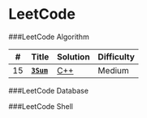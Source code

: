 
LeetCode
========

###LeetCode Algorithm


| # | Title | Solution | Difficulty |
|---| ----- | -------- | ---------- |
| 15 | [**`3Sum`**](https://leetcode.com/problems/3sum/) | [C++](./Algorithms/CPP/15.cpp) | Medium |



###LeetCode Database


###LeetCode Shell




